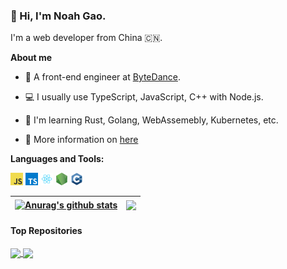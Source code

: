 ### 🌃 Hi, I'm Noah Gao.

I'm a web developer from China 🇨🇳.

**About me**

- 💼 A front-end engineer at [ByteDance](https://www.bytedance.com/).

- 💻 I usually use TypeScript, JavaScript, C++ with Node.js.

- 📖 I'm learning Rust, Golang, WebAssemebly, Kubernetes, etc.

- 👀 More information on [here](https://noahgao.net)



**Languages and Tools:**  

<code><img height="20" src="https://raw.githubusercontent.com/github/explore/80688e429a7d4ef2fca1e82350fe8e3517d3494d/topics/javascript/javascript.png"></code>
<code><img height="20" src="https://raw.githubusercontent.com/github/explore/80688e429a7d4ef2fca1e82350fe8e3517d3494d/topics/typescript/typescript.png"></code>
<code><img height="20" src="https://raw.githubusercontent.com/github/explore/80688e429a7d4ef2fca1e82350fe8e3517d3494d/topics/react/react.png"></code>
<code><img height="20" src="https://raw.githubusercontent.com/github/explore/80688e429a7d4ef2fca1e82350fe8e3517d3494d/topics/nodejs/nodejs.png"></code> 
<code><img height="20" src="https://raw.githubusercontent.com/github/explore/5c058a388828bb5fde0bcafd4bc867b5bb3f26f3/topics/cpp/cpp.png"></code>   


| <a href="https://github.com/noahziheng"><img align="center" src="https://github-readme-stats.vercel.app/api?username=noahziheng&show_icons=true&include_all_commits=true&theme=chartreuse-dark&hide_border=true&count_private=true" alt="Anurag's github stats" /></a> | <a href="https://github.com/noahziheng"><img align="center" src="https://github-readme-stats.vercel.app/api/top-langs/?username=noahziheng&layout=compact&theme=chartreuse-dark&hide_border=true&count_private=true" /></a> |
| ------------- | ------------- |

#### Top Repositories


<a href="https://github.com/xitu/gold-miner">
  <img align="center" src="https://github-readme-stats.vercel.app/api/pin/?username=noahziheng&repo=freeiot&theme=chartreuse-dark&line_height=27" />
</a>
<a href="https://github.com/noahziheng/ssr-helper">
  <img align="center" src="https://github-readme-stats.vercel.app/api/pin/?username=noahziheng&repo=ssr-helper&theme=chartreuse-dark&line_height=27" />
</a>
